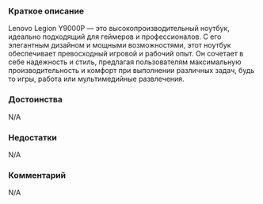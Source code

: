 ### **Краткое описание**
Lenovo Legion Y9000P — это высокопроизводительный ноутбук, идеально подходящий для геймеров и профессионалов. С его элегантным дизайном и мощными возможностями, этот ноутбук обеспечивает превосходный игровой и рабочий опыт. Он сочетает в себе надежность и стиль, предлагая пользователям максимальную производительность и комфорт при выполнении различных задач, будь то игры, работа или мультимедийные развлечения.

### **Достоинства**
N/A

### **Недостатки**
N/A

### **Комментарий**
N/A
